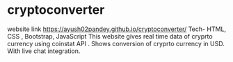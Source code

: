 # cryptoconverter
website link https://ayush02pandey.github.io/cryptoconverter/
Tech- HTML, CSS , Bootstrap,
JavaScript
This website gives real time data of
cryprto currency using coinstat API .
Shows conversion of cryprto currency
in USD. With live chat integration.
